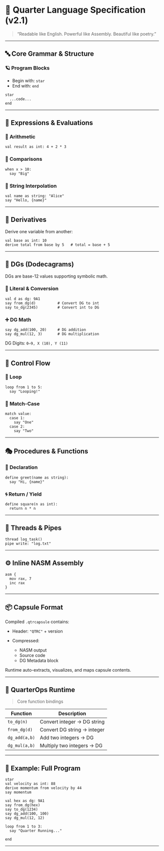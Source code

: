 # 🌟 **Quarter Language Specification (v2.1)**

> “Readable like English. Powerful like Assembly. Beautiful like poetry.”

---

## 🔤 **Core Grammar & Structure**

### 🪐 **Program Blocks**

* Begin with: `star`
* End with: `end`

```quarter
star
  ...code...
end
```

---

## 🧠 **Expressions & Evaluations**

### 🎯 **Arithmetic**

```quarter
val result as int: 4 + 2 * 3
```

### 🧭 **Comparisons**

```quarter
when x > 10:
  say "Big"
```

### 💬 **String Interpolation**

```quarter
val name as string: "Alice"
say "Hello, {name}"
```

---

## 🧩 **Derivatives**

Derive one variable from another:

```quarter
val base as int: 10
derive total from base by 5   # total = base + 5
```

---

## 🧮 **DGs (Dodecagrams)**

DGs are base-12 values supporting symbolic math.

### 📌 **Literal & Conversion**

```quarter
val d as dg: 9A1
say from_dg(d)          # Convert DG to int
say to_dg(2345)         # Convert int to DG
```

### ➕ **DG Math**

```quarter
say dg_add(100, 20)     # DG addition
say dg_mul(12, 3)       # DG multiplication
```

DG Digits: `0–9, X (10), Y (11)`

---

## 🔁 **Control Flow**

### 🔂 **Loop**

```quarter
loop from 1 to 5:
  say "Looping!"
```

### 🔢 **Match-Case**

```quarter
match value:
  case 1:
    say "One"
  case 2:
    say "Two"
```

---

## 🎭 **Procedures & Functions**

### 🧷 **Declaration**

```quarter
define greet(name as string):
  say "Hi, {name}"
```

### 🌀 **Return / Yield**

```quarter
define square(n as int):
  return n * n
```

---

## 🧵 **Threads & Pipes**

```quarter
thread log_task()
pipe write: "log.txt"
```

---

## ⚙️ **Inline NASM Assembly**

```quarter
asm {
  mov rax, 7
  inc rax
}
```

---

## 📦 **Capsule Format**

Compiled `.qtrcapsule` contains:

* Header: `"QTRC"` + version
* Compressed:

  * NASM output
  * Source code
  * DG Metadata block

Runtime auto-extracts, visualizes, and maps capsule contents.

---

## 🧠 **QuarterOps Runtime**

> Core function bindings

| Function      | Description                 |
| ------------- | --------------------------- |
| `to_dg(n)`    | Convert integer → DG string |
| `from_dg(d)`  | Convert DG string → integer |
| `dg_add(a,b)` | Add two integers → DG       |
| `dg_mul(a,b)` | Multiply two integers → DG  |

---

## 📘 **Example: Full Program**

```quarter
star
val velocity as int: 88
derive momentum from velocity by 44
say momentum

val hex as dg: 9A1
say from_dg(hex)
say to_dg(1234)
say dg_add(100, 100)
say dg_mul(12, 12)

loop from 1 to 3:
  say "Quarter Running..."

end
```

---

